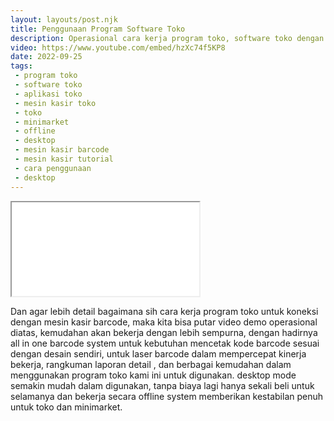 ```yaml
---
layout: layouts/post.njk
title: Penggunaan Program Software Toko
description: Operasional cara kerja program toko, software toko dengan mesin kasir barcode.
video: https://www.youtube.com/embed/hzXc74f5KP8
date: 2022-09-25
tags:
 - program toko
 - software toko
 - aplikasi toko
 - mesin kasir toko
 - toko
 - minimarket
 - offline
 - desktop
 - mesin kasir barcode
 - mesin kasir tutorial
 - cara penggunaan
 - desktop
---
```


<div class="video">
<iframe src="{{video}}" loading="lazy" title="{{description}}"></iframe>
</div>

Dan agar lebih detail bagaimana sih cara kerja program toko untuk koneksi dengan mesin kasir barcode, maka kita bisa putar video demo operasional diatas, kemudahan akan bekerja dengan lebih sempurna, dengan hadirnya all in one barcode system untuk kebutuhan mencetak kode barcode sesuai dengan desain sendiri, untuk laser barcode dalam mempercepat kinerja bekerja, rangkuman laporan detail , dan berbagai kemudahan dalam menggunakan program toko kami ini untuk digunakan. desktop mode semakin mudah dalam digunakan, tanpa biaya lagi hanya sekali beli untuk selamanya dan bekerja secara offline system memberikan kestabilan penuh untuk toko dan minimarket.
